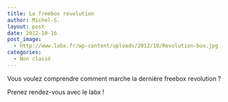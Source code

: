 ```yaml
---
title: La freebox revolution
author: Michel-S.
layout: post
date: 2012-10-16
post_image:
  - http://www.labx.fr/wp-content/uploads/2012/10/Revolution-box.jpg
categories:
  - Non classé
---
```

Vous voulez comprendre comment marche la dernière freebox revolution ?

Prenez rendez-vous avec le labx !

&nbsp;

&nbsp;
